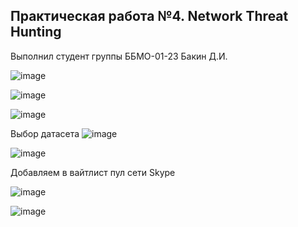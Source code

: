 ## Практическая работа №4. Network Threat Hunting
Выполнил студент группы ББМО-01-23 Бакин Д.И.

![image](https://github.com/user-attachments/assets/418f6221-c46e-4075-b5bd-fca76aa8993c)

![image](https://github.com/user-attachments/assets/a2b7df45-0639-46fd-beca-3513adbf6a2b)

![image](https://github.com/user-attachments/assets/1e940252-b38a-4629-8427-cea58ec13224)

Выбор датасета
![image](https://github.com/user-attachments/assets/a7e63b49-0b55-4d69-93bf-851d4abab48e)

![image](https://github.com/user-attachments/assets/bda33df5-4ba5-492f-93eb-7ed2023934bf)

Добавляем в вайтлист пул сети Skype

![image](https://github.com/user-attachments/assets/5320692d-cce9-4e80-8273-f79e587bcf97)

![image](https://github.com/user-attachments/assets/45877260-4c4e-4d4b-8590-acc3c2f647fd)







